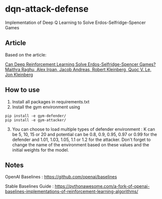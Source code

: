 # dqn-attack-defense
Implementation of Deep Q Learning to Solve Erdos-Selfridge-Spencer Games

## Article

Based on the article:

[Can Deep Reinforcement Learning Solve Erdos-Selfridge-Spencer Games?  
Maithra Raghu, Alex Irpan, Jacob Andreas, Robert Kleinberg, Quoc V. Le, Jon Kleinberg
](https://arxiv.org/pdf/1711.02301.pdf)

## How to use

  1. Install all packages in requirements.txt
  2. Install the gym environment using 
  ```
  pip install -e gym-defender/
  pip install -e gym-attacker/
  ```
  3. You can choose to load multiple types of defender environment : K can be 5, 10, 15 or 20 and potential can be 0.8, 0.9, 0.95, 0.97 or 0.99 for the defender and 1.01, 1.03, 1.05, 1.1 or 1.2 for the attacker. Don't forget to change the name of the environment based on these values and the initial weights for the model.

## Notes

OpenAI Baselines : https://github.com/openai/baselines

Stable Baselines Guide : https://pythonawesome.com/a-fork-of-openai-baselines-implementations-of-reinforcement-learning-algorithms/
  

